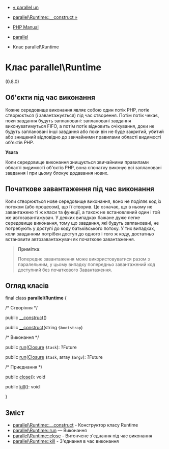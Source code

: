 - [« parallelun](parallel.run.md)
- [parallel\Runtime::\_\_construct »](parallel-runtime.construct.md)

- [PHP Manual](index.md)
- [parallel](book.parallel.md)
- Клас parallel\Runtime

# Клас parallel\Runtime

(0.8.0)

## Об'єкти під час виконання

Кожне середовище виконання являє собою один потік PHP, потік
створюється (і завантажується) під час створення. Потім потік чекає, поки завдання
будуть заплановані: заплановані завдання виконуватимуться FIFO, а
потім потік відновить очікування, доки не будуть заплановані інші
завдання або поки він не буде закритий, убитий або знищений відповідно до
звичайними правилами області видимості об'єктів PHP.

**Увага**

Коли середовище виконання знищується звичайними правилами області видимості
об'єктів PHP, вона спочатку виконує всі заплановані завдання і при
цьому блокує додавання нових.

## Початкове завантаження під час виконання

Коли створюється нове середовище виконання, воно не поділяє код із потоком
(або процесом), що її створив. Це означає, що в ньому не завантажено
ті ж класи та функції, а також не встановлений один і той же
автозавантажувач. У деяких випадках бажане дуже легке середовище
виконання, тому що завдання, які будуть заплановані, не потребують
у доступі до коду батьківського потоку. У тих випадках, коли завданням
потрібен доступ до одного і того ж коду, достатньо встановити
автозавантажувач як початкове завантаження.

> **Примітка**:
>
> Попереднє завантаження може використовуватися разом з паралельним,
> у цьому випадку попередньо завантажений код доступний без початкового
> Завантаження.

## Огляд класів

final class **parallel\Runtime** {

/\* Створіння \*/

public [\_\_construct](parallel-runtime.construct.md)()

public [\_\_construct](parallel-runtime.construct.md)(string
`$bootstrap`)

/\* Виконання \*/

public [run](parallel-runtime.run.md)([Closure](class.closure.md)
`$task`): ?Future

public [run](parallel-runtime.run.md)([Closure](class.closure.md)
`$task`, array `$argv`): ?Future

/\* Приєднання \*/

public [close](parallel-runtime.close.md)(): void

public [kill](parallel-runtime.kill.md)(): void

}

## Зміст

- [parallel\Runtime::\_\_construct](parallel-runtime.construct.md) -
Конструктор класу Runtime
- [parallel\Runtime::run](parallel-runtime.run.md) — Виконання
- [parallel\Runtime::close](parallel-runtime.close.md) - Витончене
з'єднання під час виконання
- [parallel\Runtime::kill](parallel-runtime.kill.md) - З'єднання в
час виконання
